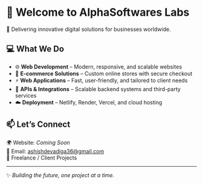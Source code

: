 # 👋 Welcome to AlphaSoftwares Labs  

🚀 Delivering innovative digital solutions for businesses worldwide.  

## 💻 What We Do  
- 🌐 **Web Development** – Modern, responsive, and scalable websites  
- 🛒 **E-commerce Solutions** – Custom online stores with secure checkout  
- ⚡ **Web Applications** – Fast, user-friendly, and tailored to client needs  
- 🔌 **APIs & Integrations** – Scalable backend systems and third-party services  
- ☁️ **Deployment** – Netlify, Render, Vercel, and cloud hosting  


## 📫 Let’s Connect  
🌍 Website: *Coming Soon*  
📧 Email: ashishdevadiga36@gmail.com  
💼 Freelance / Client Projects  

---
✨ *Building the future, one project at a time.*
